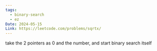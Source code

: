 ```yaml
---
tags:
  - binary-search
  - ez
Date: 2024-05-15
Link: https://leetcode.com/problems/sqrtx/
---
```

take the 2 pointers as 0 and the number, and start binary search itself